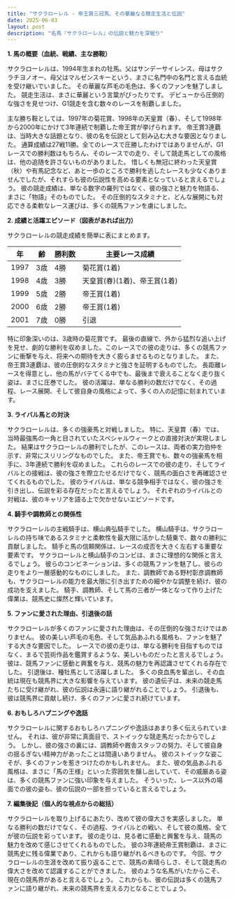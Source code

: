 ```yaml
---
title: "サクラローレル - 帝王賞三冠馬、その華麗なる競走生活と伝説"
date: 2025-06-03
layout: post
description: "名馬『サクラローレル』の伝説と魅力を深堀り"
---
```


**1. 馬の概要（血統、戦績、主な勝鞍）**

サクラローレルは、1994年生まれの牡馬。父はサンデーサイレンス、母はサクラチヨノオー、母父はマルゼンスキーという、まさに名門中の名門と言える血統を受け継いでいました。  その華麗な芦毛の毛色は、多くのファンを魅了しました。  競走生活は、まさに華麗という言葉がぴったりです。  デビューから圧倒的な強さを見せつけ、G1競走を含む数々のレースを制覇しました。

主な勝ち鞍としては、1997年の菊花賞、1998年の天皇賞（春）、そして1998年から2000年にかけて3年連続で制覇した帝王賞が挙げられます。  帝王賞3連覇は、当時大きな話題となり、彼の名を伝説として刻み込む大きな要因となりました。  通算成績は27戦11勝。全てのレースで圧勝したわけではありませんが、G1レースでの勝利数はもちろん、そのレースでの走り、そして競走馬としての風格は、他の追随を許さないものがありました。  惜しくも無冠に終わった天皇賞（秋）や有馬記念など、あと一歩のところで勝利を逃したレースも少なくありませんでしたが、それすらも彼の伝説性を高める要素となっていると言えるでしょう。  彼の競走成績は、単なる数字の羅列ではなく、彼の強さと魅力を物語る、まさに「物語」そのものでした。  その圧倒的なスタミナと、どんな展開にも対応できる柔軟なレース運びは、多くの競馬ファンを虜にしました。


**2. 成績と活躍エピソード（図表があれば出力）**

サクラローレルの競走成績を簡単に表にまとめます。

| 年 | 齢 | 勝利数 | 主要レース成績 |
|---|---|---|---|
| 1997 | 3歳 | 4勝 | 菊花賞(1着) |
| 1998 | 4歳 | 3勝 | 天皇賞(春)(1着)、帝王賞(1着) |
| 1999 | 5歳 | 2勝 | 帝王賞(1着) |
| 2000 | 6歳 | 2勝 | 帝王賞(1着) |
| 2001 | 7歳 | 0勝 |  引退 |


特に印象深いのは、3歳時の菊花賞です。  最後の直線で、外から猛烈な追い上げを見せ、劇的な勝利を収めました。このレースでの彼の走りは、多くの競馬ファンに衝撃を与え、将来への期待を大きく膨らませるものとなりました。  また、帝王賞3連覇は、彼の圧倒的なスタミナと強さを証明するものでした。  長距離レースを得意とし、他の馬がバテてくる中でも、最後まで衰えることなく走り抜く姿は、まさに圧巻でした。  彼の活躍は、単なる勝利の数だけでなく、その過程、レース展開、そして彼自身の風格によって、多くの人の記憶に刻まれています。


**3. ライバル馬との対決**

サクラローレルは、多くの強豪馬と対戦しました。  特に、天皇賞（春）では、当時最強馬の一角と目されていたスペシャルウィークとの直接対決が実現しました。  結果はサクラローレルの勝利でしたが、このレースは、両者の実力伯仲を示す、非常にスリリングなものでした。  また、帝王賞でも、数々の強豪馬を相手に、3年連続で勝利を収めました。  これらのレースでの彼の走り、そしてライバルとの接戦は、彼の強さを際立たせるだけでなく、競馬の面白さを再確認させてくれるものでした。  彼のライバルは、単なる競争相手ではなく、彼の強さを引き出し、伝説を彩る存在だったと言えるでしょう。  それぞれのライバルとの対戦は、彼のキャリアを語る上で欠かせないエピソードです。


**4. 騎手や調教師との関係性**

サクラローレルの主戦騎手は、横山典弘騎手でした。  横山騎手は、サクラローレルの持ち味であるスタミナと柔軟性を最大限に活かした騎乗で、数々の勝利に貢献しました。  騎手と馬の信頼関係は、レースの成否を大きく左右する重要な要素です。  サクラローレルと横山騎手のコンビは、まさに理想的な関係と言えるでしょう。  彼らのコンビネーションは、多くの競馬ファンを魅了し、彼らの走りをより一層感動的なものにしました。  また、調教師である野村彰彦調教師も、サクラローレルの能力を最大限に引き出すための細やかな調整を続け、彼の成功を支えました。  騎手、調教師、そして馬の三者が一体となって作り上げた偉業は、競馬史に燦然と輝いています。


**5. ファンに愛された理由、引退後の話**

サクラローレルが多くのファンに愛された理由は、その圧倒的な強さだけではありません。  彼の美しい芦毛の毛色、そして気品あふれる風格も、ファンを魅了する大きな要因でした。  レースでの彼の走りは、単なる勝利を目指すものではなく、まるで芸術作品を鑑賞するような、美しいものだったと言えるでしょう。  彼は、競馬ファンに感動と興奮を与え、競馬の魅力を再認識させてくれる存在でした。  引退後は、種牡馬として活躍しました。  多くの良血馬を輩出し、その血統は現在も競馬界に大きな影響を与えています。  彼の遺伝子は、未来の競走馬たちに受け継がれ、彼の伝説は永遠に語り継がれることでしょう。  引退後も、彼は競馬界に貢献し続け、多くのファンに愛され続けています。


**6. おもしろハプニングや逸話**

サクラローレルに関するおもしろハプニングや逸話はあまり多く伝えられていません。  それは、彼が非常に真面目で、ストイックな競走馬だったからでしょう。  しかし、彼の強さの裏には、調教師や厩舎スタッフの努力、そして彼自身の揺るぎない精神力があったことは間違いありません。  彼のストイックな姿こそが、多くのファンを惹きつけたのかもしれません。  また、彼の気品あふれる風格は、まさに「馬の王様」といった雰囲気を醸し出していて、その威厳ある姿は、多くの競馬ファンに強い印象を与えました。  そういった、レース以外の場面での彼の姿も、彼の伝説の一部を担っていると言えるでしょう。


**7. 編集後記（個人的な視点からの総括）**

サクラローレルを取り上げるにあたり、改めて彼の偉大さを実感しました。  単なる勝利の数だけでなく、その過程、ライバルとの戦い、そして彼の風格、全てが彼の伝説を彩っています。  彼の走りは、見る者に感動と興奮を与え、競馬の魅力を改めて感じさせてくれるものでした。  彼の3年連続帝王賞制覇は、まさに競馬史に残る偉業であり、これからも語り継がれるべきものです。  今回、サクラローレルの生涯を改めて振り返ることで、競馬の素晴らしさ、そして競走馬の偉大さを改めて認識することができました。  彼のような名馬がいたからこそ、現在の競馬界があると言えるでしょう。  これからも、彼の伝説は多くの競馬ファンに語り継がれ、未来の競馬界を支える力となることでしょう。

